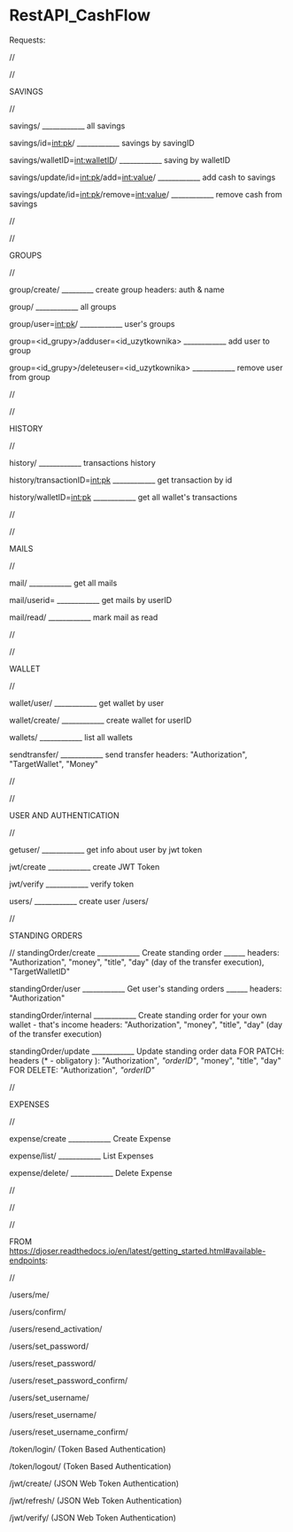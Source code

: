 # RestAPI_CashFlow
Requests:

//

//

SAVINGS
 
//


savings/                                                          ____________ all savings

savings/id=<int:pk>/                                              ____________ savings by savingID

savings/walletID=<int:walletID>/                                  ____________ saving by walletID

savings/update/id=<int:pk>/add=<int:value>/                       ____________ add cash to savings

savings/update/id=<int:pk>/remove=<int:value>/                    ____________ remove cash from savings

//

//

GROUPS

//

group/create/ _________ create group headers: auth & name

group/																														____________ all groups

group/user=<int:pk>/																							____________ user's groups

group=<id_grupy>/adduser=<id_uzytkownika>													____________ add user to group

group=<id_grupy>/deleteuser=<id_uzytkownika>											____________ remove user from group

//

//

HISTORY

//

history/																													____________ transactions history

history/transactionID=<int:pk>																		____________ get transaction by id

history/walletID=<int:pk>																					____________ get all wallet's transactions

//

//

MAILS

//

mail/																													____________ get all mails

mail/userid=<odbiorcaID>																			____________ get mails by userID

mail/read/<pk>																								____________ mark mail as read

//

//

WALLET

//

wallet/user/ ____________ get wallet by user

wallet/create/   ____________ create wallet for userID

wallets/ ____________ list all wallets

sendtransfer/  ____________ send transfer  headers: "Authorization", "TargetWallet", "Money"

//


//

USER AND AUTHENTICATION

//

getuser/																													____________ get info about user by jwt token

jwt/create																												____________ create JWT Token

jwt/verify																												____________ verify token

users/																													____________ create user
/users/

//

STANDING ORDERS

//
standingOrder/create ____________ Create standing order ______ headers: "Authorization", "money", "title", "day"  (day of the transfer execution), "TargetWalletID"

standingOrder/user ____________ Get user's standing orders ______ headers: "Authorization"

standingOrder/internal ____________ Create standing order for your own wallet -  that's income headers: "Authorization", "money", "title", "day" (day of the transfer execution)

standingOrder/update ____________ Update standing order data  FOR PATCH: headers (* - obligatory ): "Authorization"*, "orderID"*, "money", "title", "day" FOR DELETE: "Authorization"*, "orderID"*

//

EXPENSES

//

expense/create  ____________ Create Expense

expense/list/   ____________ List Expenses

expense/delete/ ____________ Delete Expense

//

//



//

FROM https://djoser.readthedocs.io/en/latest/getting_started.html#available-endpoints:

//

/users/me/

/users/confirm/

/users/resend_activation/

/users/set_password/

/users/reset_password/

/users/reset_password_confirm/

/users/set_username/

/users/reset_username/

/users/reset_username_confirm/

/token/login/ (Token Based Authentication)

/token/logout/ (Token Based Authentication)

/jwt/create/ (JSON Web Token Authentication)

/jwt/refresh/ (JSON Web Token Authentication)

/jwt/verify/ (JSON Web Token Authentication)

